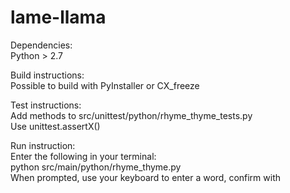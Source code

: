 # lame-llama

Dependencies:   
Python > 2.7   


Build instructions:   
Possible to build with PyInstaller or CX_freeze   


Test instructions:   
Add methods to src/unittest/python/rhyme_thyme_tests.py   
Use unittest.assertX()   


Run instruction:   
Enter the following in your terminal:   
python src/main/python/rhyme_thyme.py   
When prompted, use your keyboard to enter a word, confirm with <ENTER>   


